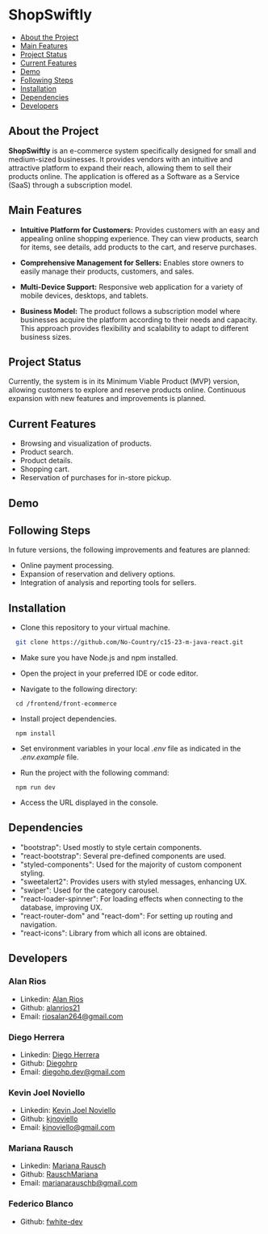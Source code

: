 # ShopSwiftly

- [About the Project](#about-the-project)
- [Main Features](#main-features)
- [Project Status](#project-status)
- [Current Features](#current-features)
- [Demo](#demo)
- [Following Steps](#following-steps)
- [Installation](#installation)
- [Dependencies](#dependencies)
- [Developers](#developers)

## About the Project

**ShopSwiftly** is an e-commerce system specifically designed for small and medium-sized businesses. It provides vendors with an intuitive and attractive platform to expand their reach, allowing them to sell their products online. The application is offered as a Software as a Service (SaaS) through a subscription model.

## Main Features

- **Intuitive Platform for Customers:**
  Provides customers with an easy and appealing online shopping experience. They can view products, search for items, see details, add products to the cart, and reserve purchases.

- **Comprehensive Management for Sellers:**
  Enables store owners to easily manage their products, customers, and sales.

- **Multi-Device Support:**
  Responsive web application for a variety of mobile devices, desktops, and tablets.

- **Business Model:**
  The product follows a subscription model where businesses acquire the platform according to their needs and capacity. This approach provides flexibility and scalability to adapt to different business sizes.

## Project Status

Currently, the system is in its Minimum Viable Product (MVP) version, allowing customers to explore and reserve products online. Continuous expansion with new features and improvements is planned.

## Current Features

- Browsing and visualization of products.
- Product search.
- Product details.
- Shopping cart.
- Reservation of purchases for in-store pickup.

## Demo

## Following Steps

In future versions, the following improvements and features are planned:

- Online payment processing.
- Expansion of reservation and delivery options.
- Integration of analysis and reporting tools for sellers.

## Installation

- Clone this repository to your virtual machine.

```bash
  git clone https://github.com/No-Country/c15-23-m-java-react.git
```

- Make sure you have Node.js and npm installed.
- Open the project in your preferred IDE or code editor.

- Navigate to the following directory:

```
  cd /frontend/front-ecommerce
```

- Install project dependencies.

```
  npm install
```

- Set environment variables in your local _.env_ file as indicated in the _.env.example_ file.

- Run the project with the following command:

```
  npm run dev
```

- Access the URL displayed in the console.

## Dependencies

- "bootstrap": Used mostly to style certain components.
- "react-bootstrap": Several pre-defined components are used.
- "styled-components": Used for the majority of custom component styling.
- "sweetalert2": Provides users with styled messages, enhancing UX.
- "swiper": Used for the category carousel.
- "react-loader-spinner": For loading effects when connecting to the database, improving UX.
- "react-router-dom" and "react-dom": For setting up routing and navigation.
- "react-icons": Library from which all icons are obtained.

## Developers

### Alan Rios

- Linkedin: [Alan Rios](https://www.linkedin.com/in/alan-rios/)
- Github: [alanrios21](https://github.com/alanrios21)
- Email: [riosalan264@gmail.com](riosalan264@gmail.com)

### Diego Herrera

- Linkedin: [Diego Herrera](https://www.linkedin.com/in/diego-hp/)
- Github: [Diegohrp](https://github.com/Diegohrp)
- Email: [diegohp.dev@gmail.com](diegohp.dev@gmail.com)

### Kevin Joel Noviello

- Linkedin: [Kevin Joel Noviello](https://www.linkedin.com/in/kevinjoelnoviello/)
- Github: [kjnoviello](https://github.com/kjnoviello)
- Email: [kjnoviello@gmail.com](kjnoviello@gmail.com)

### Mariana Rausch

- Linkedin: [Mariana Rausch](https://www.linkedin.com/in/marianarausch/)
- Github: [RauschMariana](https://github.com/RauschMariana)
- Email: [marianarauschb@gmail.com](marianarauschb@gmail.com)

### Federico Blanco

- Github: [fwhite-dev](https://github.com/fwhite-dev)
